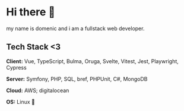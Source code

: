 # Hi there 🙌

my name is domenic and i am a fullstack web developer.


## Tech Stack <3

**Client:** Vue, TypeScript, Bulma, Oruga, Svelte, Vitest, Jest, Playwright, Cypress

**Server:** Symfony, PHP, SQL, bref, PHPUnit, C#, MongoDB

**Cloud:** AWS; digitalocean

**OS:** Linux 🐧
